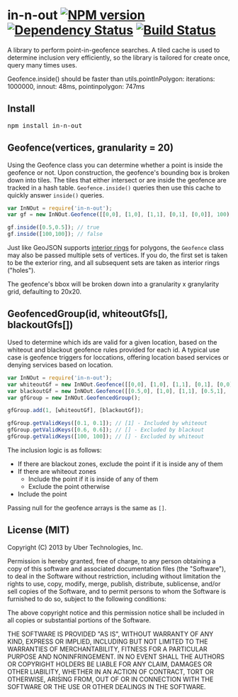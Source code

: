 in-n-out [![NPM version](https://badge.fury.io/js/in-n-out.png)](http://badge.fury.io/js/in-n-out) [![Dependency Status](https://gemnasium.com/uber/in-n-out.png)](https://gemnasium.com/uber/in-n-out) [![Build Status](https://travis-ci.org/uber/in-n-out.png?branch=master)](https://travis-ci.org/uber/in-n-out)
========

A library to perform point-in-geofence searches. A tiled cache is used to determine inclusion very efficiently, so the library is tailored for create once, query many times uses.

Geofence.inside() should be faster than utils.pointInPolygon: iterations: 1000000, innout: 48ms, pointinpolygon: 747ms

Install
-------
<pre>npm install in-n-out</pre>

Geofence(vertices, granularity = 20)
------------------------------------
Using the Geofence class you can determine whether a point is inside the geofence or not. Upon construction, the geofence's bounding box is broken down into tiles. The tiles that either intersect or are inside the geofence are tracked in a hash table. ``Geofence.inside()`` queries then use this cache to quickly answer ``inside()`` queries.

```js
var InNOut = require('in-n-out');
var gf = new InNOut.Geofence([[0,0], [1,0], [1,1], [0,1], [0,0]], 100);

gf.inside([0.5,0.5]); // true
gf.inside([100,100]); // false
```

Just like GeoJSON supports [interior rings](http://www.geojson.org/geojson-spec.html#polygon)
for polygons, the ``Geofence`` class may also be passed multiple sets of
vertices. If you do, the first set is taken to be the exterior ring, and all
subsequent sets are taken as interior rings ("holes").

The geofence's bbox will be broken down into a granularity x granylarity grid, defaulting to 20x20.

GeofencedGroup(id, whiteoutGfs[], blackoutGfs[])
------------------------------------------------
Used to determine which ids are valid for a given location, based on the whiteout and blackout geofence rules provided for each id. A typical use case is geofence triggers for loccations, offering location based services or denying services based on location.

```js
var InNOut = require('in-n-out');
var whiteoutGf = new InNOut.Geofence([[0,0], [1,0], [1,1], [0,1], [0,0]]);
var blackoutGf = new InNOut.Geofence([[0.5,0], [1,0], [1,1], [0.5,1], [0.5, 0]]);
var gfGroup = new InNOut.GeofencedGroup();

gfGroup.add(1, [whiteoutGf], [blackoutGf]);

gfGroup.getValidKeys([0.1, 0.1]); // [1] - Included by whiteout
gfGroup.getValidKeys([0.6, 0.6]); // [] - Excluded by blackout
gfGroup.getValidKeys([100, 100]); // [] - Excluded by whiteout
```

The inclusion logic is as follows:
* If there are blackout zones, exclude the point if it is inside any of them
* If there are whiteout zones
  * Include the point if it is inside of any of them
  * Exclude the point otherwise
* Include the point

Passing null for the geofence arrays is the same as ``[]``.

License (MIT)
-------------
Copyright (C) 2013 by Uber Technologies, Inc.

Permission is hereby granted, free of charge, to any person obtaining a copy of this software and associated documentation files (the "Software"), to deal in the Software without restriction, including without limitation the rights to use, copy, modify, merge, publish, distribute, sublicense, and/or sell copies of the Software, and to permit persons to whom the Software is furnished to do so, subject to the following conditions:

The above copyright notice and this permission notice shall be included in all copies or substantial portions of the Software.

THE SOFTWARE IS PROVIDED "AS IS", WITHOUT WARRANTY OF ANY KIND, EXPRESS OR IMPLIED, INCLUDING BUT NOT LIMITED TO THE WARRANTIES OF MERCHANTABILITY, FITNESS FOR A PARTICULAR PURPOSE AND NONINFRINGEMENT. IN NO EVENT SHALL THE AUTHORS OR COPYRIGHT HOLDERS BE LIABLE FOR ANY CLAIM, DAMAGES OR OTHER LIABILITY, WHETHER IN AN ACTION OF CONTRACT, TORT OR OTHERWISE, ARISING FROM, OUT OF OR IN CONNECTION WITH THE SOFTWARE OR THE USE OR OTHER DEALINGS IN THE SOFTWARE.
